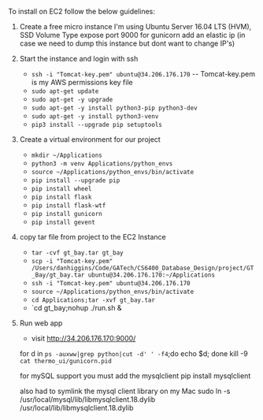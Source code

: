 To install on EC2 follow the below guidelines:
1. Create a free micro instance
    I'm using Ubuntu Server 16.04 LTS (HVM), SSD Volume Type
    expose port 9000 for gunicorn
    add an elastic ip (in case we need to dump this instance but dont want to change IP's)

2. Start the instance and login with ssh
   * `ssh -i "Tomcat-key.pem" ubuntu@34.206.176.170`
       -- Tomcat-key.pem is my AWS permissions key file
   * `sudo apt-get update`
   * `sudo apt-get -y upgrade`
   * `sudo apt-get -y install python3-pip python3-dev`
   * `sudo apt-get -y install python3-venv`
   * `pip3 install --upgrade pip setuptools`

3. Create a virtual environment for our project
   * `mkdir ~/Applications`
   * `python3 -m venv Applications/python_envs`
   * `source ~/Applications/python_envs/bin/activate`
   * `pip install --upgrade pip`
   * `pip install wheel`
   * `pip install flask`
   * `pip install flask-wtf`
   * `pip install gunicorn`
   * `pip install gevent`

4. copy tar file from project to the EC2 Instance
   * `tar -cvf gt_bay.tar gt_bay`
   * `scp -i "Tomcat-key.pem" /Users/danhiggins/Code/GATech/CS6400_Database_Design/project/GT_Bay/gt_bay.tar ubuntu@34.206.176.170:~/Applications`
   * `ssh -i "Tomcat-key.pem" ubuntu@34.206.176.170`
   * `source ~/Applications/python_envs/bin/activate`
   * `cd Applications;tar -xvf gt_bay.tar`
   * `cd gt_bay;nohup ./run.sh &

5. Run web app
   * visit http://34.206.176.170:9000/


   for d in `ps -auxww|grep python|cut -d' ' -f4`;do echo $d; done
   kill -9 `cat thermo_ui/gunicorn.pid`


   for mySQL support you must add the mysqlclient
   pip install mysqlclient

   also had to symlink the mysql client library on my Mac
   sudo ln -s /usr/local/mysql/lib/libmysqlclient.18.dylib /usr/local/lib/libmysqlclient.18.dylib

